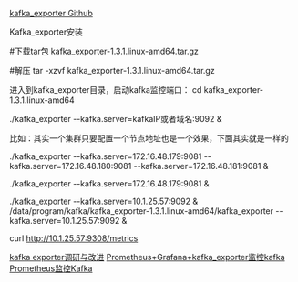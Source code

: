 [kafka_exporter Github](https://github.com/danielqsj/kafka_exporter)


Kafka_exporter安装

#下载tar包
kafka_exporter-1.3.1.linux-amd64.tar.gz

#解压
tar -xzvf kafka_exporter-1.3.1.linux-amd64.tar.gz

进入到kafka_exporter目录，启动kafka监控端口：
cd kafka_exporter-1.3.1.linux-amd64

./kafka_exporter --kafka.server=kafkaIP或者域名:9092 &


比如：其实一个集群只要配置一个节点地址也是一个效果，下面其实就是一样的

./kafka_exporter --kafka.server=172.16.48.179:9081 --kafka.server=172.16.48.180:9081 --kafka.server=172.16.48.181:9081 &

./kafka_exporter --kafka.server=172.16.48.179:9081 &


./kafka_exporter --kafka.server=10.1.25.57:9092 &
/data/program/kafka/kafka_exporter-1.3.1.linux-amd64/kafka_exporter --kafka.server=10.1.25.57:9092 &

curl http://10.1.25.57:9308/metrics




[kafka exporter调研与改进](https://cloud.tencent.com/developer/article/1794971)
[Prometheus+Grafana+kafka_exporter监控kafka](https://blog.csdn.net/An1090239782/article/details/102994930)  
[Prometheus监控Kafka](https://blog.csdn.net/baidu_31618421/article/details/106774838)  

